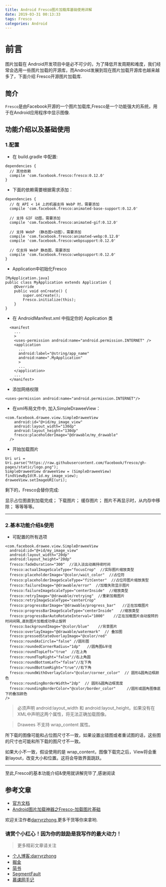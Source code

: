 ```yaml
---
title: Android Fresco图片加载库基础使用详解
date: 2019-03-31 00:13:33
tags: Fresco
categories: Android
---
```


# 前言
图片加载在 Android开发项目中是必不可少的，为了降低开发周期和难度，我们经常会选用一些图片加载的开源库，而Android发展到现在图片加载开源库也越来越多了，下面介绍 Fresco开源图片加载库.

## 简介
`Fresco`是由Facebook开源的一个图片加载库,Fresco是一个功能强大的系统，用于在Android应用程序中显示图像.

## 功能介绍以及基础使用
### 1.配置
* 在 build.gradle 中配置:
```
dependencies {
  // 其他依赖
  compile 'com.facebook.fresco:fresco:0.12.0'
}
```

* 下面的依赖需要根据需求添加：
```
dependencies {
  // 在 API < 14 上的机器支持 WebP 时，需要添加
  compile 'com.facebook.fresco:animated-base-support:0.12.0'

  // 支持 GIF 动图，需要添加
  compile 'com.facebook.fresco:animated-gif:0.12.0'

  // 支持 WebP （静态图+动图），需要添加
  compile 'com.facebook.fresco:animated-webp:0.12.0'
  compile 'com.facebook.fresco:webpsupport:0.12.0'

  // 仅支持 WebP 静态图，需要添加
  compile 'com.facebook.fresco:webpsupport:0.12.0'
}
```


<!--more-->


* Application中初始化Fresco
```
[MyApplication.java]
public class MyApplication extends Application {
	@Override
	public void onCreate() {
		super.onCreate();
		Fresco.initialize(this);
	}
}
```

* 在 AndroidManifest.xml 中指定你的 Application 类
```
  <manifest
    ...
    >
    <uses-permission android:name="android.permission.INTERNET" />
    <application
      ...
      android:label="@string/app_name"
      android:name=".MyApplication"
      >
      ...
    </application>
    ...
  </manifest>
```

* 添加网络权限
```
<uses-permission android:name="android.permission.INTERNET"/>
```

* 在xml布局文件中, 加入SimpleDraweeView：
```
<com.facebook.drawee.view.SimpleDraweeView
    android:id="@+id/my_image_view"
    android:layout_width="130dp"
    android:layout_height="130dp"
    fresco:placeholderImage="@drawable/my_drawable"
  />
```

* 开始加载图片
```
Uri uri = Uri.parse("https://raw.githubusercontent.com/facebook/fresco/gh-pages/static/logo.png");
SimpleDraweeView draweeView = (SimpleDraweeView) findViewById(R.id.my_image_view);
draweeView.setImageURI(uri);
```

剩下的，Fresco会替你完成:

显示占位图直到加载完成；
下载图片；
缓存图片；
图片不再显示时，从内存中移除；
等等等等。

---------------------------------

###  2.基本功能介绍&使用

* 可配置的所有选项
```
<com.facebook.drawee.view.SimpleDraweeView
  android:id="@+id/my_image_view"
  android:layout_width="20dp"
  android:layout_height="20dp"
  fresco:fadeDuration="300"  //淡入淡出动画持续时间
  fresco:actualImageScaleType="focusCrop"  //实际图片缩放类型
  fresco:placeholderImage="@color/wait_color"  //占位符
  fresco:placeholderImageScaleType="fitCenter"  //占位符图片缩放类型
  fresco:failureImage="@drawable/error"  //加载失败显示图片
  fresco:failureImageScaleType="centerInside"  //缩放类型
  fresco:retryImage="@drawable/retrying"  //重新加载图片
  fresco:retryImageScaleType="centerCrop"  
  fresco:progressBarImage="@drawable/progress_bar"   //正在加载图片
  fresco:progressBarImageScaleType="centerInside"   //缩放类型
  fresco:progressBarAutoRotateInterval="1000"    //正在加载图片自动旋转的时间间隔,直到图片加载成功停止旋转
  fresco:backgroundImage="@color/blue"    //背景图片
  fresco:overlayImage="@drawable/watermark"  // 叠加图
  fresco:pressedStateOverlayImage="@color/red"
  fresco:roundAsCircle="false" //圆形图
  fresco:roundedCornerRadius="1dp"   //圆角图&半径
  fresco:roundTopLeft="true"  //左上角
  fresco:roundTopRight="false"//右上角圆
  fresco:roundBottomLeft="false"//左下角
  fresco:roundBottomRight="true"//右下角
  fresco:roundWithOverlayColor="@color/corner_color"  // 圆形&圆角边框颜色
  fresco:roundingBorderWidth="2dp"  // 圆形&圆角边框宽度
  fresco:roundingBorderColor="@color/border_color"     //圆形或圆角图像底下的叠加颜色
/>
```

> 必须声明 android:layout_width 和 android:layout_height。如果没有在XML中声明这两个属性，将无法正确加载图像。

> Drawees 不支持 wrap_content 属性。

所下载的图像可能和占位图尺寸不一致，如果设置出错图或者重试图的话，这些图的尺寸也可能和所下载的图尺寸不一致。

如果大小不一致，假设使用的是 wrap_content，图像下载完之后，View将会重新layout，改变大小和位置。这将会导致界面跳跃。

----------------------------


至此,Fresco的基本功能介绍&使用就讲解完毕了,感谢阅读

## 参考文章
* [官方文档](https://www.fresco-cn.org/)
* [Android图片加载神器之Fresco-加载图片基础](https://blog.csdn.net/y1scp/article/details/49245535)


欢迎关注作者[darryrzhong](http://www.darryrzhong.xyz),更多干货等你来拿哟.

### 请赏个小红心！因为你的鼓励是我写作的最大动力！
>更多精彩文章请关注
- [个人博客:darryrzhong](http://www.darryrzhong.xyz)
- [掘金](https://juejin.im/user/5a6c3b19f265da3e49804988)
- [简书](https://www.jianshu.com/users/b7fdf53ec0b9/timeline)
- [SegmentFault](https://segmentfault.com/u/darryrzhong_5ac59892a5882/articles)
- [慕课网手记](https://www.imooc.com/u/6733207)



